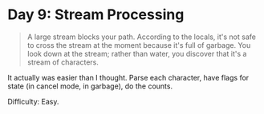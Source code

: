 # Day 9: Stream Processing

> A large stream blocks your path. According to the locals, it's not safe to cross the stream at the moment 
> because it's full of garbage. You look down at the stream; rather than water, you discover 
> that it's a stream of characters.

It actually was easier than I thought. 
Parse each character, have flags for state (in cancel mode, in garbage), do the counts.

Difficulty: Easy.